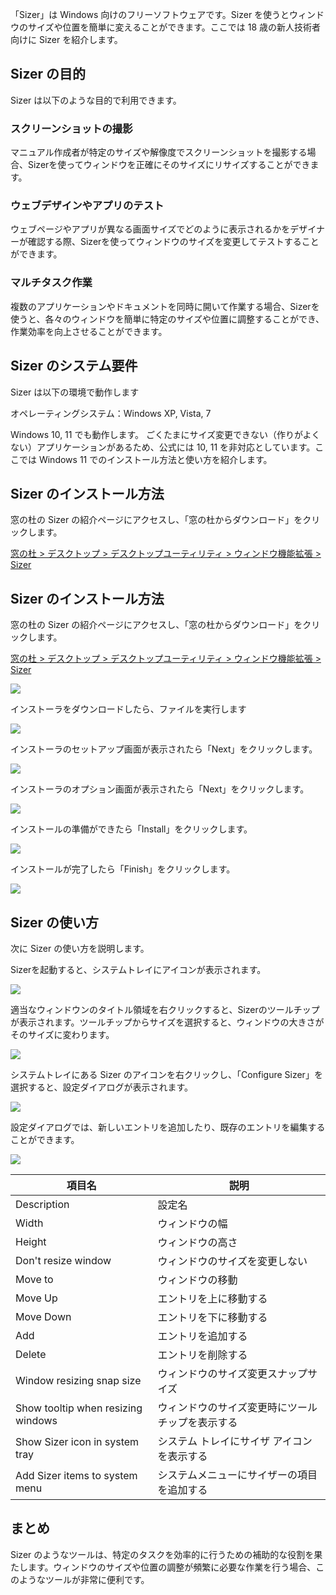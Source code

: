 「Sizer」は Windows 向けのフリーソフトウェアです。Sizer を使うとウィンドウのサイズや位置を簡単に変えることができます。ここでは 18 歳の新人技術者向けに Sizer を紹介します。

## Sizer の目的

Sizer は以下のような目的で利用できます。

### スクリーンショットの撮影

マニュアル作成者が特定のサイズや解像度でスクリーンショットを撮影する場合、Sizerを使ってウィンドウを正確にそのサイズにリサイズすることができます。

### ウェブデザインやアプリのテスト

ウェブページやアプリが異なる画面サイズでどのように表示されるかをデザイナーが確認する際、Sizerを使ってウィンドウのサイズを変更してテストすることができます。

### マルチタスク作業

複数のアプリケーションやドキュメントを同時に開いて作業する場合、Sizerを使うと、各々のウィンドウを簡単に特定のサイズや位置に調整することができ、作業効率を向上させることができます。

## Sizer のシステム要件

Sizer は以下の環境で動作します

オペレーティングシステム：Windows XP, Vista, 7

Windows 10, 11 でも動作します。
ごくたまにサイズ変更できない（作りがよくない）アプリケーションがあるため、公式には 10, 11 を非対応としています。ここでは Windows 11 でのインストール方法と使い方を紹介します。

## Sizer のインストール方法

窓の杜の Sizer の紹介ページにアクセスし、「窓の杜からダウンロード」をクリックします。

[窓の杜 > デスクトップ > デスクトップユーティリティ > ウィンドウ機能拡張 > Sizer](https://forest.watch.impress.co.jp/library/software/sizer/)

## Sizer のインストール方法

窓の杜の Sizer の紹介ページにアクセスし、「窓の杜からダウンロード」をクリックします。

[窓の杜 > デスクトップ > デスクトップユーティリティ > ウィンドウ機能拡張 > Sizer](https://forest.watch.impress.co.jp/library/software/sizer/)

![](01_Forest.png)

インストーラをダウンロードしたら、ファイルを実行します

![](12_installer.png)

インストーラのセットアップ画面が表示されたら「Next」をクリックします。

![](21_installer.png)

インストーラのオプション画面が表示されたら「Next」をクリックします。

![](22_installer.png)

インストールの準備ができたら「Install」をクリックします。  

![](23_installer.png)

インストールが完了したら「Finish」をクリックします。  

![](25_installer.png)

## Sizer の使い方

次に Sizer の使い方を説明します。

Sizerを起動すると、システムトレイにアイコンが表示されます。

![](31_sizer.png)

適当なウィンドウンのタイトル領域を右クリックすると、Sizerのツールチップが表示されます。ツールチップからサイズを選択すると、ウィンドウの大きさがそのサイズに変わります。

![](32_sizer.png)

システムトレイにある Sizer のアイコンを右クリックし、「Configure Sizer」を選択すると、設定ダイアログが表示されます。

![](33_sizer.png)

設定ダイアログでは、新しいエントリを追加したり、既存のエントリを編集することができます。

![](34_sizer.png)

|項目名|説明|
|---|---|
|Description|設定名|
|Width|ウィンドウの幅|
|Height|ウィンドウの高さ|
|Don't resize window|ウィンドウのサイズを変更しない|
|Move to|ウィンドウの移動|
|Move Up|エントリを上に移動する|
|Move Down|エントリを下に移動する|
|Add|エントリを追加する|
|Delete|エントリを削除する|
|Window resizing snap size|ウィンドウのサイズ変更スナップサイズ|
|Show tooltip when resizing windows|ウィンドウのサイズ変更時にツールチップを表示する|
|Show Sizer icon in system tray|システム トレイにサイザ アイコンを表示する|
|Add Sizer items to system menu|システムメニューにサイザーの項目を追加する|

## まとめ

Sizer のようなツールは、特定のタスクを効率的に行うための補助的な役割を果たします。ウィンドウのサイズや位置の調整が頻繁に必要な作業を行う場合、このようなツールが非常に便利です。
